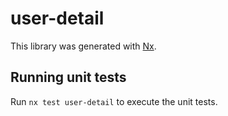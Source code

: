 # user-detail

This library was generated with [Nx](https://nx.dev).

## Running unit tests

Run `nx test user-detail` to execute the unit tests.
